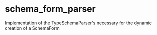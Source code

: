 # schema_form_parser
Implementation of the TypeSchemaParser's necessary for the dynamic creation of a SchemaForm
